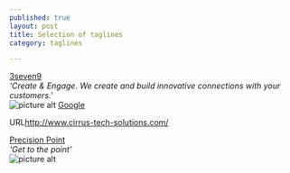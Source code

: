```yaml
---
published: true
layout: post
title: Selection of taglines
category: taglines

---
```


<u>3seven9</u> <br>
_'Create & Engage. We create and build innovative connections with your customers.'_
<br>
![picture alt](http://i.imgur.com/o1cdteE.png)
[Google](http://3seven9.com)

<p class="visit">URL<a href="http://www.cirrus-tech-solutions.com/">http://www.cirrus-tech-solutions.com/</a></p>


<u>Precision Point</u> <br>
_'Get to the point'_
<br>
![picture alt](http://i.imgur.com/yBjXoJQ.png)




